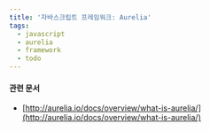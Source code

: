 ```yaml
---
title: '자바스크립트 프레임워크: Aurelia'
tags:
  - javascript
  - aurelia
  - framework
  - todo
---
```


#### 관련 문서
- [http://aurelia.io/docs/overview/what-is-aurelia/](http://aurelia.io/docs/overview/what-is-aurelia/)
